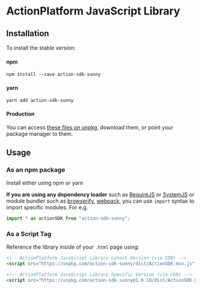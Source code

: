 # ActionPlatform JavaScript Library

## Installation

To install the stable version:

#### npm

`npm install --save action-sdk-sunny`

#### yarn

`yarn add action-sdk-sunny`

#### Production

You can access [these files on unpkg](https://unpkg.com/action-sdk-sunny/dist/ActionSDK.min.js), download them, or point your package manager to them.

## Usage

### As an npm package

Install either using npm or yarn

**If you are using any dependency loader** such as [RequireJS](http://requirejs.org/) or [SystemJS](https://github.com/systemjs/systemjs) or module bundler such as [browserify](http://browserify.org/), [webpack](https://webpack.github.io/), you can use `import` syntax to import specific modules. For e.g.

```typescript
import * as actionSDK from "action-sdk-sunny";
```

### As a Script Tag

Reference the library inside of your `.html` page using:

```html
<!-- ActionPlatform JavaScript Library Latest Version (via CDN) -->
<script src="https://unpkg.com/action-sdk-sunny/dist/ActionSDK.min.js" crossorigin="anonymous"></script>

<!-- ActionPlatform JavaScript Library Specific Version (via CDN) -->
<script src="https://unpkg.com/action-sdk-sunny@1.0.10/dist/ActionSDK.min.js" crossorigin="anonymous"></script>
```
